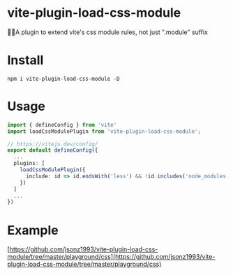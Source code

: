 # vite-plugin-load-css-module

💂‍♂️A plugin to extend vite's css module rules, not just ".module" suffix

# Install

```
npm i vite-plugin-load-css-module -D
```

# Usage

```typescript
import { defineConfig } from 'vite'
import loadCssModulePlugin from 'vite-plugin-load-css-module';

// https://vitejs.dev/config/
export default defineConfig({
  ...
  plugins: [
    loadCssModulePlugin({
      include: id => id.endsWith('less') && !id.includes('node_modules'),
    })
  ]
  ...
})
```

# Example

[https://github.com/jsonz1993/vite-plugin-load-css-module/tree/master/playground/css](https://github.com/jsonz1993/vite-plugin-load-css-module/tree/master/playground/css)
